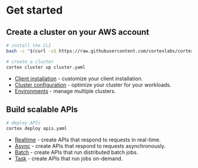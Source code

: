 # Get started

## Create a cluster on your AWS account

<!-- CORTEX_VERSION_README -->
```bash
# install the CLI
bash -c "$(curl -sS https://raw.githubusercontent.com/cortexlabs/cortex/v0.38.0/get-cli.sh)"

# create a cluster
cortex cluster up cluster.yaml
```

* [Client installation](clients/install.md) - customize your client installation.
* [Cluster configuration](clusters/management/create.md) - optimize your cluster for your workloads.
* [Environments](clusters/management/environments.md) - manage multiple clusters.

## Build scalable APIs

```bash
# deploy APIs
cortex deploy apis.yaml
```

* [Realtime](workloads/realtime/example.md) - create APIs that respond to requests in real-time.
* [Async](workloads/async/example.md) - create APIs that respond to requests asynchronously.
* [Batch](workloads/batch/example.md) - create APIs that run distributed batch jobs.
* [Task](workloads/task/example.md) - create APIs that run jobs on-demand.
